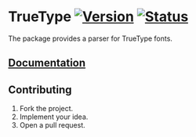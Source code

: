 # TrueType [![Version][version-img]][version-url] [![Status][status-img]][status-url]

The package provides a parser for TrueType fonts.

## [Documentation][doc]

## Contributing

1. Fork the project.
2. Implement your idea.
3. Open a pull request.

[version-img]: https://img.shields.io/crates/v/truetype.svg
[version-url]: https://crates.io/crates/truetype
[status-img]: https://travis-ci.org/bodoni/truetype.svg?branch=master
[status-url]: https://travis-ci.org/bodoni/truetype
[doc]: https://bodoni.github.io/truetype
